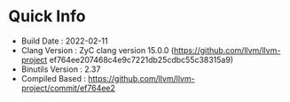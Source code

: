 # Quick Info
* Build Date : 2022-02-11
* Clang Version : ZyC clang version 15.0.0 (https://github.com/llvm/llvm-project ef764ee207468c4e9c7221db25cdbc55c38315a9)
* Binutils Version : 2.37
* Compiled Based : https://github.com/llvm/llvm-project/commit/ef764ee2

